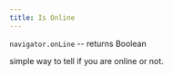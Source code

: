 ```yaml
---
title: Is Online
---
```


`navigator.onLine` -- returns Boolean

simple way to tell if you are online or not.
